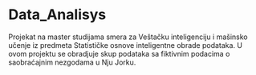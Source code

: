 # Data_Analisys

Projekat na master studijama smera za Veštačku inteligenciju i mašinsko učenje iz predmeta Statističke osnove inteligentne obrade podataka. U ovom projektu se obradjuje skup podataka sa fiktivnim podacima o saobraćajnim nezgodama u Nju Jorku.
